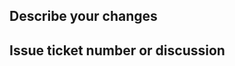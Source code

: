 ## Describe your changes

## Issue ticket number or discussion
<!--- Add your issue link or existing ideas discussion [here](https://github.com/codelabsab/workflow-manager/discussions/categories/ideas) --->
